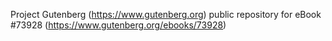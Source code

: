 Project Gutenberg (https://www.gutenberg.org) public repository for eBook #73928 (https://www.gutenberg.org/ebooks/73928)
